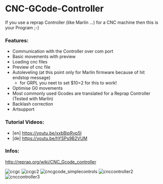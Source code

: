 CNC-GCode-Controller
==================
If you use a reprap Controller (like Marlin ...) for a CNC machine then this is your Program ;-)

### Features:
* Communication with the Controller over com port
* Basic movements with preview
* Loading cnc files
* Preview of cnc file
* Autoleveling (at this point only for Marlin firmware because of hit endstop message)
  * for GRPL you neet to set $10=2 for this to work!
* Optimise G0 movements
* Most commonly used Gcodes are translated for a Reprap Controller (Tested with Marlin)
* Backlash correction
* Artsupport

### Tutorial Videos:
  * [en] https://youtu.be/xxbBipRvp5I 
  * [de] https://youtu.be/hYSPs9B2VUM
  
### Infos:
  http://reprap.org/wiki/CNC_Gcode_controller
  
![ccgc](https://cloud.githubusercontent.com/assets/5472845/19075920/327ab30e-8a47-11e6-9517-498ba40fde2b.png)
![ccgc2](https://cloud.githubusercontent.com/assets/5472845/19075921/32827026-8a47-11e6-8370-83a8877f99bc.png)
![cncgcode_simplecontrols](https://cloud.githubusercontent.com/assets/7280879/6883509/cc5aa17a-d5b0-11e4-99d4-b629e83e760d.png)
![cnccontroller2](https://f.cloud.github.com/assets/5472845/1229735/47a2a5e4-27c0-11e3-82fe-a572220cfceb.png)
![cnccontroller3](https://f.cloud.github.com/assets/5472845/1229736/47b8d0f8-27c0-11e3-904b-6daddec09239.png)
